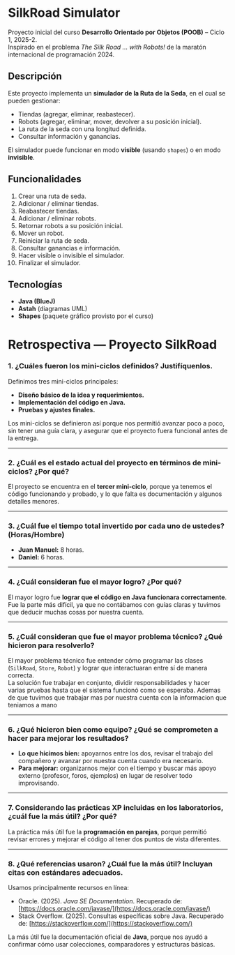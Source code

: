 # SilkRoad Simulator

Proyecto inicial del curso **Desarrollo Orientado por Objetos (POOB)** – Ciclo 1, 2025-2.  
Inspirado en el problema *The Silk Road … with Robots!* de la maratón internacional de programación 2024.

## Descripción
Este proyecto implementa un **simulador de la Ruta de la Seda**, en el cual se pueden gestionar:
- Tiendas (agregar, eliminar, reabastecer).
- Robots (agregar, eliminar, mover, devolver a su posición inicial).
- La ruta de la seda con una longitud definida.
- Consultar información y ganancias.

El simulador puede funcionar en modo **visible** (usando `shapes`) o en modo **invisible**.

## Funcionalidades
1. Crear una ruta de seda.
2. Adicionar / eliminar tiendas.
3. Reabastecer tiendas.
4. Adicionar / eliminar robots.
5. Retornar robots a su posición inicial.
6. Mover un robot.
7. Reiniciar la ruta de seda.
8. Consultar ganancias e información.
9. Hacer visible o invisible el simulador.
10. Finalizar el simulador.

## Tecnologías
- **Java (BlueJ)**  
- **Astah** (diagramas UML)  
- **Shapes** (paquete gráfico provisto por el curso)
# Retrospectiva — Proyecto SilkRoad

### 1. ¿Cuáles fueron los mini-ciclos definidos? Justifíquenlos.  
Definimos tres mini-ciclos principales:  
- **Diseño básico de la idea y requerimientos.**  
- **Implementación del código en Java.**  
- **Pruebas y ajustes finales.**  

Los mini-ciclos se definieron así porque nos permitió avanzar poco a poco, sin tener una guía clara, y asegurar que el proyecto fuera funcional antes de la entrega.

---

### 2. ¿Cuál es el estado actual del proyecto en términos de mini-ciclos? ¿Por qué?  
El proyecto se encuentra en el **tercer mini-ciclo**, porque ya tenemos el código funcionando y probado, y lo que falta es documentación y algunos detalles menores.

---

### 3. ¿Cuál fue el tiempo total invertido por cada uno de ustedes? (Horas/Hombre)  
- **Juan Manuel:** 8 horas.  
- **Daniel:** 6 horas.  

---

### 4. ¿Cuál consideran fue el mayor logro? ¿Por qué?  
El mayor logro fue **lograr que el código en Java funcionara correctamente**. Fue la parte más difícil, ya que no contábamos con guías claras y tuvimos que deducir muchas cosas por nuestra cuenta.

---

### 5. ¿Cuál consideran que fue el mayor problema técnico? ¿Qué hicieron para resolverlo?  

El mayor problema técnico fue entender cómo programar las clases (`SilkRoad`, `Store`, `Robot`) y lograr que interactuaran entre sí de manera correcta.  
La solución fue trabajar en conjunto, dividir responsabilidades y hacer varias pruebas hasta que el sistema funcionó como se esperaba.
Ademas de que tuvimos que trabajar mas por nuestra cuenta con la informacion que teniamos a mano

---

### 6. ¿Qué hicieron bien como equipo? ¿Qué se comprometen a hacer para mejorar los resultados?  
- **Lo que hicimos bien:** apoyarnos entre los dos, revisar el trabajo del compañero y avanzar por nuestra cuenta cuando era necesario.  
- **Para mejorar:** organizarnos mejor con el tiempo y buscar más apoyo externo (profesor, foros, ejemplos) en lugar de resolver todo improvisando.

---

### 7. Considerando las prácticas XP incluidas en los laboratorios, ¿cuál fue la más útil? ¿Por qué?  
La práctica más útil fue la **programación en parejas**, porque permitió revisar errores y mejorar el código al tener dos puntos de vista diferentes.

---

### 8. ¿Qué referencias usaron? ¿Cuál fue la más útil? Incluyan citas con estándares adecuados.  
Usamos principalmente recursos en línea:  
- Oracle. (2025). *Java SE Documentation*. Recuperado de: [https://docs.oracle.com/javase/](https://docs.oracle.com/javase/)  
- Stack Overflow. (2025). Consultas específicas sobre Java. Recuperado de: [https://stackoverflow.com/](https://stackoverflow.com/)  

La más útil fue la documentación oficial de **Java**, porque nos ayudó a confirmar cómo usar colecciones, comparadores y estructuras básicas.

